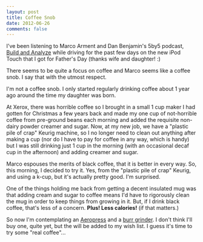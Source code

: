 ```yaml
---
layout: post
title: Coffee Snob
date: 2012-06-26
comments: false
---
```


I've been listening to Marco Arment and Dan Benjamin's 5by5 podcast, [Build 
and Analyze][1] while driving for the past few days on the new iPod Touch
that I got for Father's Day (thanks wife and daughter! :)

There seems to be quite a focus on coffee and Marco seems like a coffee snob.
I say that with the utmost respect.

I'm not a coffee snob.  I only started regularly drinking coffee about 1 year
ago around the time my daughter was born.

At Xerox, there was horrible coffee
so I brought in a small 1 cup maker I had gotten for Christmas a few years back
and made my one cup of not-horrible coffee from pre-ground beans each morning
and added the requisite non-dairy powder creamer and sugar.  Now, at my new
job, we have a "plastic pile of crap" Keurig machine, so I no longer need
to clean out anything after making a cup (nor do I have to pay for coffee in
any way, which is handy) but I was still drinking just 1 cup in the morning
(with an occasional decaf cup in the afternoon) and adding creamer and sugar.

Marco espouses the merits of black coffee, that it is better in every way.
So, this morning, I decided to try it.  Yes, from the "plastic pile of crap"
Keurig, and using a k-cup, but it's actually pretty good.  I'm surprised.

One of the things holding me back from getting a decent insulated mug was that
adding cream and sugar to coffee means I'd have to rigorously clean the mug
in order to keep things from growing in it.  But, if I drink black coffee,
that's less of a concern.  **Plus! Less calories!** (if that matters.)

So now I'm contemplating an [Aeropress][2] and a [burr grinder][3].  I don't
think I'll buy one, quite yet, but the will be added to my wish list.  I guess
it's time to try some "real coffee"...

[1]: http://5by5.tv/buildanalyze
[2]: http://www.amazon.com/gp/product/B001HBCVX0/ref=as_li_ss_tl?ie=UTF8&camp=1789&creative=390957&creativeASIN=B001HBCVX0&linkCode=as2&tag=bradford07-20
[3]: http://www.amazon.com/b?ie=UTF8&node=14092821&tag=bradford07-20

